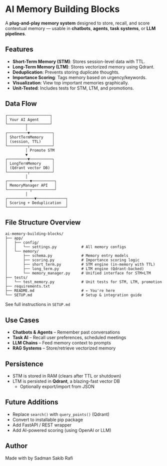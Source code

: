 # AI Memory Building Blocks

A **plug-and-play memory system** designed to store, recall, and score contextual memory — usable in **chatbots**, **agents**, **task systems**, or **LLM pipelines**.

## Features

* **Short-Term Memory (STM)**: Stores session-level data with TTL.
* **Long-Term Memory (LTM)**: Stores vectorized memory using Qdrant.
* **Deduplication**: Prevents storing duplicate thoughts.
* **Importance Scoring**: Tags memory based on urgency/keywords.
* **Visualization**: View top important memories graphically.
* **Unit-Tested**: Includes tests for STM, LTM, and promotions.

## Data Flow

```
┌───────────────────┐
│ Your AI Agent     │
└────────┬──────────┘
         │
┌─────────▼──────────┐
│ ShortTermMemory    │
│ (session, TTL)     │
└─────────┬──────────┘
         │ Promote STM
         ▼
┌─────────▼──────────┐
│ LongTermMemory     │
│ (Qdrant vector DB) │
└─────────┬──────────┘
         │
┌──────────▼──────────┐
│ MemoryManager API   │
└──────────┬──────────┘
         │
┌────────────▼─────────────┐
│ Scoring + Deduplication  │
└──────────────────────────┘
```

## File Structure Overview

```
ai-memory-building-blocks/
├── app/
│   ├── config/
│   │   └── settings.py           # All memory configs
│   └── memory/
│       ├── schema.py             # Memory entry models
│       ├── scoring.py            # Importance scoring logic
│       ├── short_term.py         # STM engine (in-memory with TTL)
│       ├── long_term.py          # LTM engine (Qdrant-backed)
│       └── memory_manager.py     # Unified interface for STM+LTM
├── tests/
│   └── test_memory.py            # Unit tests for STM, LTM, promotion
├── requirements.txt
├── README.md                     # ← You're here
└── SETUP.md                      # Setup & integration guide
```


See full instructions in `SETUP.md`

## Use Cases

* **Chatbots & Agents** – Remember past conversations
* **Task AI** – Recall user preferences, scheduled meetings
* **LLM Chains** – Feed memory context to prompts
* **RAG Systems** – Store/retrieve vectorized memory

## Persistence

* STM is stored in RAM (clears after TTL or shutdown)
* LTM is persisted in **Qdrant**, a blazing-fast vector DB
  * Optionally export/import from JSON

## Future Additions

* Replace `search()` with `query_points()` (Qdrant)
* Convert to installable pip package
* Add FastAPI / REST wrapper
* Add AI-powered scoring (using OpenAI or LLM)

## Author

Made with by Sadman Sakib Rafi